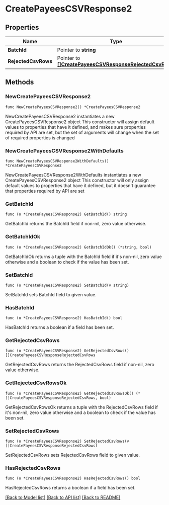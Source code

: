 # CreatePayeesCSVResponse2

## Properties

Name | Type | Description | Notes
------------ | ------------- | ------------- | -------------
**BatchId** | Pointer to **string** |  | [optional] 
**RejectedCsvRows** | Pointer to [**[]CreatePayeesCSVResponseRejectedCsvRows**](CreatePayeesCSVResponse_rejectedCsvRows.md) |  | [optional] 

## Methods

### NewCreatePayeesCSVResponse2

`func NewCreatePayeesCSVResponse2() *CreatePayeesCSVResponse2`

NewCreatePayeesCSVResponse2 instantiates a new CreatePayeesCSVResponse2 object
This constructor will assign default values to properties that have it defined,
and makes sure properties required by API are set, but the set of arguments
will change when the set of required properties is changed

### NewCreatePayeesCSVResponse2WithDefaults

`func NewCreatePayeesCSVResponse2WithDefaults() *CreatePayeesCSVResponse2`

NewCreatePayeesCSVResponse2WithDefaults instantiates a new CreatePayeesCSVResponse2 object
This constructor will only assign default values to properties that have it defined,
but it doesn't guarantee that properties required by API are set

### GetBatchId

`func (o *CreatePayeesCSVResponse2) GetBatchId() string`

GetBatchId returns the BatchId field if non-nil, zero value otherwise.

### GetBatchIdOk

`func (o *CreatePayeesCSVResponse2) GetBatchIdOk() (*string, bool)`

GetBatchIdOk returns a tuple with the BatchId field if it's non-nil, zero value otherwise
and a boolean to check if the value has been set.

### SetBatchId

`func (o *CreatePayeesCSVResponse2) SetBatchId(v string)`

SetBatchId sets BatchId field to given value.

### HasBatchId

`func (o *CreatePayeesCSVResponse2) HasBatchId() bool`

HasBatchId returns a boolean if a field has been set.

### GetRejectedCsvRows

`func (o *CreatePayeesCSVResponse2) GetRejectedCsvRows() []CreatePayeesCSVResponseRejectedCsvRows`

GetRejectedCsvRows returns the RejectedCsvRows field if non-nil, zero value otherwise.

### GetRejectedCsvRowsOk

`func (o *CreatePayeesCSVResponse2) GetRejectedCsvRowsOk() (*[]CreatePayeesCSVResponseRejectedCsvRows, bool)`

GetRejectedCsvRowsOk returns a tuple with the RejectedCsvRows field if it's non-nil, zero value otherwise
and a boolean to check if the value has been set.

### SetRejectedCsvRows

`func (o *CreatePayeesCSVResponse2) SetRejectedCsvRows(v []CreatePayeesCSVResponseRejectedCsvRows)`

SetRejectedCsvRows sets RejectedCsvRows field to given value.

### HasRejectedCsvRows

`func (o *CreatePayeesCSVResponse2) HasRejectedCsvRows() bool`

HasRejectedCsvRows returns a boolean if a field has been set.


[[Back to Model list]](../README.md#documentation-for-models) [[Back to API list]](../README.md#documentation-for-api-endpoints) [[Back to README]](../README.md)


